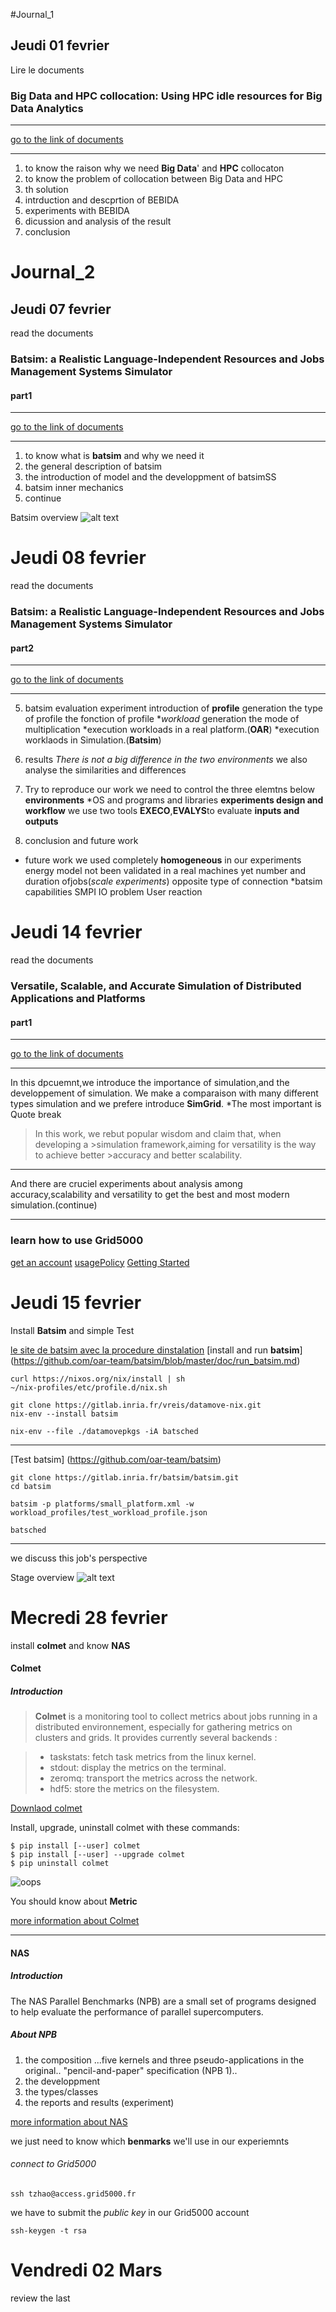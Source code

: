 #Journal_1
## Jeudi 01 fevrier
Lire le documents
### Big Data and HPC collocation: Using HPC idle resources for Big Data Analytics
***
[go to the link of documents](https://hal.archives-ouvertes.fr/hal-01633507/file/bigdata_hpc_colocation.pdf)
***
1. to know the raison why we need **Big Data**' and **HPC** collocaton
2. to know the problem of collocation between Big Data and HPC
3. th solution
4. intrduction and descprtion of BEBIDA
5. experiments with BEBIDA
6. dicussion and analysis of the result
7. conclusion

# Journal_2
## Jeudi 07 fevrier
read the documents
### Batsim: a Realistic Language-Independent Resources and Jobs Management Systems Simulator
#### part1
***
[go to the link of documents](https://hal.archives-ouvertes.fr/hal-01333471/document)
***
1. to know what is **batsim** and why we need it
2. the general description of batsim
3. the introduction of model and the developpment of batsimSS
4. batsim inner mechanics
5. continue

Batsim overview
![alt text](https://github.com/Tuo018/Stage_TER/blob/master/Batsim.png)

# Jeudi 08 fevrier
read the documents
### Batsim: a Realistic Language-Independent Resources and Jobs Management Systems Simulator
#### part2
***
[go to the link of documents](https://hal.archives-ouvertes.fr/hal-01333471/document)
***

5. batsim evaluation experiment introduction of **profile** generation the type of profile
the fonction of profile
*_workload_ generation
the mode of multiplication
*execution workloads in a real platform.(**OAR**)
*execution worklaods in Simulation.(**Batsim**)
6. results *There is not a big difference in the two environments* we also analyse the similarities and differences

7. Try to reproduce our work
we need to control the three elemtns below
**environments**
*OS and programs and libraries
**experiments design and workflow**
we use two tools **EXECO**,**EVALYS**to evaluate
**inputs and outputs**

8. conclusion and future work

* future work
we used completely **homogeneous** in our experiments
energy model not been validated in a real machines yet
number and duration ofjobs(_scale experiments_)
opposite type of connection
*batsim capabilities
SMPI
IO problem
User reaction

# Jeudi 14 fevrier
read the documents
### Versatile, Scalable, and Accurate Simulation of Distributed Applications and Platforms
#### part1
***
[go to the link of documents](https://hal.inria.fr/hal-01017319v2/document)
***
In this dpcuemnt,we introduce the importance of simulation,and the developpement of simulation.
We make a comparaison with many different types simulation and we prefere introduce **SimGrid**.
*The most important is
Quote break
>In this work, we rebut popular wisdom and claim that, when developing a >simulation framework,aiming for versatility is the way to achieve better >accuracy and better scalability.
***
And there are cruciel experiments about analysis among accuracy,scalability and versatility to get the best and most modern simulation.(continue)
***

### learn how to use Grid5000
[get an account](https://www.grid5000.fr/mediawiki/index.php/Grid5000:Get_an_account)
[usagePolicy](https://www.grid5000.fr/mediawiki/index.php/Grid5000:UsagePolicy)
[Getting Started](https://www.grid5000.fr/mediawiki/index.php/Getting_Started)

# Jeudi 15 fevrier
Install **Batsim** and simple Test


[le site de batsim avec la procedure dinstalation](https://gitlab.inria.fr/batsim)
[install and run **batsim**]
(https://github.com/oar-team/batsim/blob/master/doc/run_batsim.md)
```
curl https://nixos.org/nix/install | sh
~/nix-profiles/etc/profile.d/nix.sh

git clone https://gitlab.inria.fr/vreis/datamove-nix.git
nix-env --install batsim

nix-env --file ./datamovepkgs -iA batsched
```
***
[Test batsim]
(https://github.com/oar-team/batsim)
```
git clone https://gitlab.inria.fr/batsim/batsim.git
cd batsim

batsim -p platforms/small_platform.xml -w workload_profiles/test_workload_profile.json

batsched
```
***
we discuss this job's perspective

Stage overview
![alt text](https://github.com/Tuo018/Stage_TER/blob/master/overview1.jpg)

# Mecredi 28 fevrier
install __colmet__ and know **NAS**
#### **Colmet**
##### Introduction
> **Colmet** is a monitoring tool to collect metrics about jobs running in a
> distributed environnement, especially for gathering metrics on clusters
> and grids. It provides currently several backends :

> * taskstats: fetch task metrics from the linux kernel.
> * stdout: display the metrics on the terminal.
> * zeromq: transport the metrics across the network.
> * hdf5: store the metrics on the filesystem.


[Downlaod colmet](https://github.com/oar-team/colmet.git)

Install, upgrade, uninstall colmet with these commands:
```
$ pip install [--user] colmet
$ pip install [--user] --upgrade colmet
$ pip uninstall colmet
```
![oops](colmet_node.png)

You should know about **Metric**


[more information about Colmet](https://github.com/oar-team/colmet)
***
#### NAS
##### Introduction
The NAS Parallel Benchmarks (NPB) are a small set of programs designed to help evaluate the performance of parallel supercomputers.
##### About NPB
1. the composition
...five kernels and three pseudo-applications in the original.. "pencil-and-paper" specification (NPB 1)..
2. the developpment
3. the types/classes
4. the reports and results (experiment)

[more information about NAS](https://www.nas.nasa.gov/publications/npb.html)

we just need to know which **benmarks** we'll use in our experiemnts

###### connect to Grid5000
```
ssh tzhao@access.grid5000.fr
```
we have to submit the *public key* in our Grid5000 account

```
ssh-keygen -t rsa
```

# Vendredi 02 Mars
review the last
